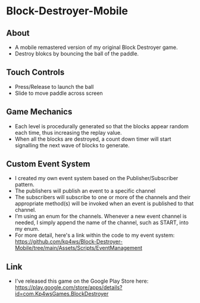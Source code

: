 # Block-Destroyer-Mobile
## About ##
- A mobile remastered version of my original Block Destroyer game.
- Destroy blokcs by bouncing the ball of the paddle.

## Touch Controls ##
- Press/Release to launch the ball
- Slide to move paddle across screen

## Game Mechanics ##
- Each level is procedurally generated so that the blocks appear random each time, thus increasing the replay value.
- When all the blocks are destroyed, a count down timer will start signalling the next wave of blocks to generate.

## Custom Event System ##
- I created my own event system based on the Publisher/Subscriber pattern.
- The publishers will publish an event to a specific channel
- The subscribers will subscribe to one or more of the channels and their appropriate method(s) will be invoked when an event is published to that channel.
- I’m using an enum for the channels. Whenever a new event channel is needed, I simply append the name of the channel, such as START, into my enum.
- For more detail, here's a link within the code to my event system: https://github.com/kp4ws/Block-Destroyer-Mobile/tree/main/Assets/Scripts/EventManagement

## Link ##
- I've released this game on the Google Play Store here:  
https://play.google.com/store/apps/details?id=com.Kp4wsGames.BlockDestroyer
